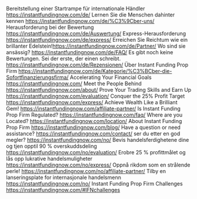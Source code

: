 
Bereitstellung einer Startrampe für internationale Händler https://instantfundingnow.com/de/
Lernen Sie die Menschen dahinter kennen https://instantfundingnow.com/de/%C3%9Cber-uns/ 
Herausforderung bei der Bewertung https://instantfundingnow.com/de/Auswertung/ 
Express-Herausforderung https://instantfundingnow.com/de/express/
Erreichen Sie Reichtum wie ein brillanter Edelstein!https://instantfundingnow.com/de/Partner/
Wo sind sie ansässig? https://instantfundingnow.com/de/FAQ/
Es gibt noch keine Bewertungen. Sei der erste, der einen schreibt. https://instantfundingnow.com/de/Rezensionen/
Über Instant Funding Prop Firm https://instantfundingnow.com/de/Kategorie/%C3%BCber-die-Sofortfinanzierungsfirma/
Accelerating Your Financial Goals https://instantfundingnow.com/ 
Meet the People Behind https://instantfundingnow.com/about/
Prove Your Trading Skills and Earn Up https://instantfundingnow.com/evaluation/
Conquer the 25% Profit Target https://instantfundingnow.com/express/ 
Achieve Wealth Like a Brilliant Gem! https://instantfundingnow.com/affiliate-partner/
Is Instant Funding Prop Firm Regulated? https://instantfundingnow.com/faq/
Where are you Located? https://instantfundingnow.com/location/ 
About Instant Funding Prop Firm https://instantfundingnow.com/blog/
Have a question or need assistance? https://instantfundingnow.com/contact/
ser du etter en god megler? https://instantfundingnow.com/no/
Bevis handelsferdighetene dine og tjen opptil 90 % overskuddsdeling https://instantfundingnow.com/no/evaluation/
Erobre 25 % profittmålet og lås opp lukrative handelsmuligheter https://instantfundingnow.com/no/express/
Oppnå rikdom som en strålende perle! https://instantfundingnow.com/no/affiliate-partner/
Tilby en lanseringsplate for internasjonale handelsmenn https://instantfundingnow.com/no/
Instant Funding Prop Firm Challenges https://instantfundingnow.com/#IFNchallenges
